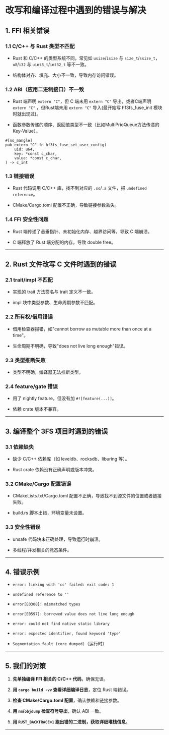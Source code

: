 # 改写和编译过程中遇到的错误与解决

## 1. FFI 相关错误

### 1.1 C/C++ 与 Rust 类型不匹配

- Rust 和 C/C++ 的类型系统不同，常见如 `usize`/`isize` 与 `size_t`/`ssize_t`，`u8`/`i32` 与 `uint8_t`/`int32_t` 等不一致。

- 结构体对齐、填充、大小不一致，导致内存访问错误。

### 1.2 ABI（应用二进制接口）不一致
- Rust 端声明 `extern "C"`，但 C 端未用 `extern "C"` 导出，或者C端声明 `extern "C"` ，但Rust端未用 `extern "C"` 导入(最开始写 hf3fs_fuse_init 模块时就出现过)。

- 函数参数传递的顺序、返回值类型不一致（比如MultiPrioQueue方法传递的Key-Value）。
```
#[no_mangle]
pub extern "C" fn hf3fs_fuse_set_user_config(
    uid: u64,
    key: *const c_char,
    value: *const c_char,
) -> c_int
```

### 1.3 链接错误

- Rust 代码调用 C/C++ 库，找不到对应的 `.so`/`.a` 文件，报 `undefined reference`。

- CMake/Cargo.toml 配置不正确，导致链接参数丢失。

### 1.4 FFI 安全性问题

- Rust 端传递了悬垂指针、未初始化内存、越界访问等，导致 C 端崩溃。

- C 端释放了 Rust 端分配的内存，导致 double free。

---

## 2. Rust 文件改写 C 文件时遇到的错误

### 2.1 trait/impl 不匹配

- 实现的 trait 方法签名与 trait 定义不一致。

- impl 块中类型参数、生命周期参数不匹配。

### 2.2 所有权/借用错误

- 借用检查器报错，如"cannot borrow as mutable more than once at a time"。

- 生命周期不明确，导致"does not live long enough"错误。

### 2.3 类型推断失败

- 类型不明确，编译器无法推断类型。

### 2.4 feature/gate 错误

- 用了 nightly feature，但没有加 `#![feature(...)]`。

- 依赖 crate 版本不兼容。

---

## 3. 编译整个 3FS 项目时遇到的错误

### 3.1 依赖缺失

- 缺少 C/C++ 依赖库（如 leveldb、rocksdb、liburing 等）。

- Rust crate 依赖没有正确声明或版本冲突。

### 3.2 CMake/Cargo 配置错误

- CMakeLists.txt/Cargo.toml 配置不正确，导致找不到源文件的位置或者链接失败。

- build.rs 脚本出错，环境变量未设置。

### 3.3 安全性错误
- unsafe 代码块未正确处理，导致运行时崩溃。

- 多线程/并发相关的竞态条件。

---

## 4. 错误示例

- `error: linking with 'cc' failed: exit code: 1`

- `undefined reference to ''`

- `error[E0308]: mismatched types`

- `error[E0597]: borrowed value does not live long enough`

- `error: could not find native static library`

- `error: expected identifier, found keyword 'type'`

- `Segmentation fault (core dumped)`（运行时）

---

## 5. 我们的对策

1. **先单独编译 FFI 相关的 C/C++ 代码**，确保无误。

2. **用 `cargo build -vv` 查看详细编译日志**，定位 Rust 端错误。

3. **检查 CMake/Cargo.toml 配置**，确认依赖和链接参数。

4. **用 `nm`/`objdump` 检查符号导出**，确认 ABI 一致。

5. **用 `RUST_BACKTRACE=1` 跑出错的二进制，获取详细堆栈信息**。

---